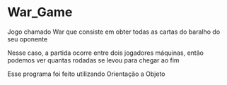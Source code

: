 # War_Game
<p>Jogo chamado War que consiste em obter todas as cartas do baralho do seu oponente</p>
<p>Nesse caso, a partida ocorre entre dois jogadores máquinas, então podemos ver quantas rodadas se levou para chegar ao fim</p>
<p>Esse programa foi feito utilizando Orientação a Objeto</p>
